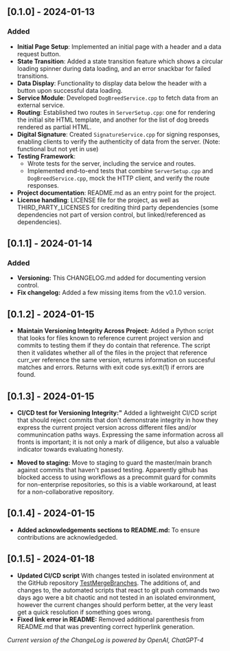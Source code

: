 ## [0.1.0] - 2024-01-13

### Added

- **Initial Page Setup**: Implemented an initial page with a header and a data request button.
- **State Transition**: Added a state transition feature which shows a circular loading spinner during data loading, and an error snackbar for failed transitions.
- **Data Display**: Functionality to display data below the header with a button upon successful data loading.
- **Service Module**: Developed `DogBreedService.cpp` to fetch data from an external service.
- **Routing**: Established two routes in `ServerSetup.cpp`: one for rendering the initial site HTML template, and another for the list of dog breeds rendered as partial HTML.
- **Digital Signature**: Created `SignatureService.cpp` for signing responses, enabling clients to verify the authenticity of data from the server. (Note: functional but not yet in use)
- **Testing Framework**: 
  - Wrote tests for the server, including the service and routes.
  - Implemented end-to-end tests that combine `ServerSetup.cpp` and `DogBreedService.cpp`, mock the HTTP client, and verify the route responses.
- **Project documentation**: README.md as an entry point for the project.
- **License handling**: LICENSE file for the project, as well as THIRD_PARTY_LICENSES for crediting third party dependencies (some dependencies not part of version control, but linked/referenced as dependencies).

## [0.1.1] - 2024-01-14

### Added

- **Versioning:** This CHANGELOG.md added for documenting version control.
- **Fix changelog:** Added a few missing items from the v0.1.0 version.

## [0.1.2] - 2024-01-15

- **Maintain Versioning Integrity Across Project:**  Added a Python script that looks for files known to reference current project version and commits to testing them if they do contain that reference. The script then it validates whether all of the files in the project that reference curr_ver reference the same version, returns information on succesful matches and errors. Returns with exit code sys.exit(1) if errors are found.

## [0.1.3] - 2024-01-15

- **CI/CD test for Versioning Integrity:"** Added a lightweight CI/CD script that should reject commits that don't demonstrate integrity in how they express the current project version across different files and/or communincation paths ways. Expressing the same information across all fronts is important; it is not only a mark of diligence, but also a valuable indicator towards evaluating honesty.

- **Moved to staging:** Move to staging to guard the master/main branch against commits that haven't passed testing. Apparently github has blocked access to using workflows as a precommit guard for commits for non-enterprise repositories, so this is a viable workaround, at least for a non-collaborative repository.

## [0.1.4] - 2024-01-15

- **Added acknowledgements sections to README.md:** To ensure contributions are acknowledgeded.

## [0.1.5] - 2024-01-18

- **Updated CI/CD script** With changes tested in isolated environment at the GitHub repository [TestMergeBranches](https://github.com/mittons/TestMergeBranches). The additions of, and changes to, the automated scripts that react to git push commands two days ago were a bit chaotic and not tested in an isolated environment, however the current changes should perform better, at the very least get a quick resolution if something goes wrong.
- **Fixed link error in README:** Removed additional parenthesis from README.md that was preventing correct hyperlink generation.

*Current version of the ChangeLog is powered by OpenAI, ChatGPT-4*
